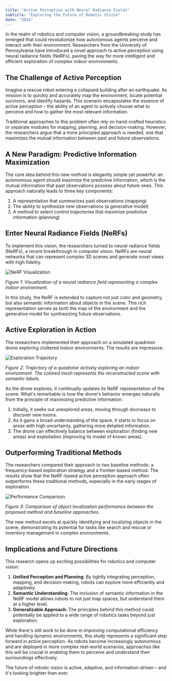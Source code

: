 ```yaml
---
title: "Active Perception with Neural Radiance Fields"
subtitle: "Exploring the Future of Robotic Vision"
date: "2024"
---
```


<!-- # Exploring the Future of Robotic Vision: Active Perception with Neural Radiance Fields -->

In the realm of robotics and computer vision, a groundbreaking study has emerged that could revolutionize how autonomous agents perceive and interact with their environment. Researchers from the University of Pennsylvania have introduced a novel approach to active perception using neural radiance fields (NeRFs), paving the way for more intelligent and efficient exploration of complex indoor environments.

## The Challenge of Active Perception

Imagine a rescue robot entering a collapsed building after an earthquake. Its mission is to quickly and accurately map the environment, locate potential survivors, and identify hazards. This scenario encapsulates the essence of active perception – the ability of an agent to actively choose what to perceive and how to gather the most relevant information.

Traditional approaches to this problem often rely on hand-crafted heuristics or separate modules for mapping, planning, and decision-making. However, the researchers argue that a more principled approach is needed, one that maximizes the mutual information between past and future observations.

## A New Paradigm: Predictive Information Maximization

The core idea behind this new method is elegantly simple yet powerful: an autonomous agent should maximize the predictive information, which is the mutual information that past observations possess about future ones. This approach naturally leads to three key components:

1. A representation that summarizes past observations (mapping)
2. The ability to synthesize new observations (a generative model)
3. A method to select control trajectories that maximize predictive information (planning)

## Enter Neural Radiance Fields (NeRFs)

To implement this vision, the researchers turned to neural radiance fields (NeRFs), a recent breakthrough in computer vision. NeRFs are neural networks that can represent complex 3D scenes and generate novel views with high fidelity.

![NeRF Visualization](/images/projectpost-2/image.png)

*Figure 1: Visualization of a neural radiance field representing a complex indoor environment.*

In this study, the NeRF is extended to capture not just color and geometry, but also semantic information about objects in the scene. This rich representation serves as both the map of the environment and the generative model for synthesizing future observations.

## Active Exploration in Action

The researchers implemented their approach on a simulated quadrotor drone exploring cluttered indoor environments. The results are impressive:

![Exploration Trajectory](https://example.com/exploration_trajectory.jpg)

*Figure 2: Trajectory of a quadrotor actively exploring an indoor environment. The colored mesh represents the reconstructed scene with semantic labels.*

As the drone explores, it continually updates its NeRF representation of the scene. What's remarkable is how the drone's behavior emerges naturally from the principle of maximizing predictive information:

1. Initially, it seeks out unexplored areas, moving through doorways to discover new rooms.
2. As it gains a broad understanding of the space, it starts to focus on areas with high uncertainty, gathering more detailed information.
3. The drone can effectively balance between exploration (finding new areas) and exploitation (improving its model of known areas).

## Outperforming Traditional Methods

The researchers compared their approach to two baseline methods: a frequency-based exploration strategy and a frontier-based method. The results show that the NeRF-based active perception approach often outperforms these traditional methods, especially in the early stages of exploration.

![Performance Comparison](https://example.com/performance_comparison.jpg)

*Figure 3: Comparison of object localization performance between the proposed method and baseline approaches.*

The new method excels at quickly identifying and localizing objects in the scene, demonstrating its potential for tasks like search and rescue or inventory management in complex environments.

## Implications and Future Directions

This research opens up exciting possibilities for robotics and computer vision:

1. **Unified Perception and Planning**: By tightly integrating perception, mapping, and decision-making, robots can explore more efficiently and adaptively.
2. **Semantic Understanding**: The inclusion of semantic information in the NeRF model allows robots to not just map spaces, but understand them at a higher level.
3. **Generalizable Approach**: The principles behind this method could potentially be applied to a wide range of robotics tasks beyond just exploration.

While there's still work to be done in improving computational efficiency and handling dynamic environments, this study represents a significant step forward in active perception. As robots become increasingly autonomous and are deployed in more complex real-world scenarios, approaches like this will be crucial in enabling them to perceive and understand their surroundings effectively.

The future of robotic vision is active, adaptive, and information-driven – and it's looking brighter than ever.

